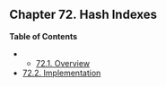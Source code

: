## Chapter 72. Hash Indexes

**Table of Contents**

  * *   [72.1. Overview](hash-intro.html)
  * [72.2. Implementation](hash-implementation.html)